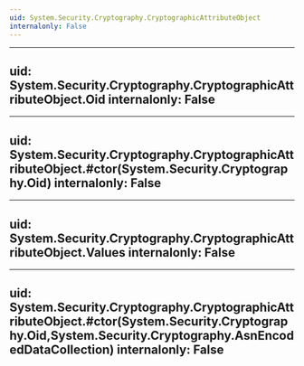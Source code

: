```yaml
---
uid: System.Security.Cryptography.CryptographicAttributeObject
internalonly: False
---
```


---
uid: System.Security.Cryptography.CryptographicAttributeObject.Oid
internalonly: False
---

---
uid: System.Security.Cryptography.CryptographicAttributeObject.#ctor(System.Security.Cryptography.Oid)
internalonly: False
---

---
uid: System.Security.Cryptography.CryptographicAttributeObject.Values
internalonly: False
---

---
uid: System.Security.Cryptography.CryptographicAttributeObject.#ctor(System.Security.Cryptography.Oid,System.Security.Cryptography.AsnEncodedDataCollection)
internalonly: False
---
